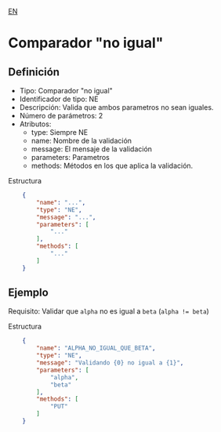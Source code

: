 [EN](NE.md)
# Comparador "no igual"

## Definición
* Tipo: Comparador "no igual"
* Identificador de tipo: NE
* Descripción: Valida que ambos parametros no sean iguales.
* Número de parámetros: 2
* Atributos:
  * type: Siempre NE
  * name: Nombre de la validación
  * message: El mensaje de la validación
  * parameters: Parametros
  * methods: Métodos en los que aplica la validación.

Estructura
```json
	{
		"name": "...",
		"type": "NE",
		"message": "...",
		"parameters": [
			"..."
		],
		"methods": [
			"..."
		]
	}
```
## Ejemplo

Requisito: Validar que `alpha` no es igual a `beta` (`alpha != beta`)

Estructura
```json
	{
		"name": "ALPHA_NO_IGUAL_QUE_BETA",
		"type": "NE",
		"message": "Validando {0} no igual a {1}",
		"parameters": [
			"alpha",
			"beta"
		],
		"methods": [
			"PUT"
		]
	}
```
